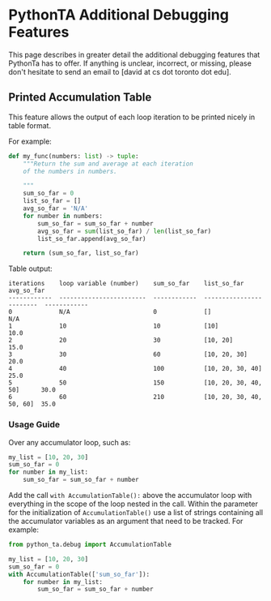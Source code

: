# PythonTA Additional Debugging Features

This page describes in greater detail the additional debugging features that
PythonTa has to offer. If anything is unclear, incorrect, or missing, please don't hesitate to send an
email to \[david at cs dot toronto dot edu\].

## Printed Accumulation Table

This feature allows the output of each loop iteration to be printed
nicely in table format.

For example:

```python
def my_func(numbers: list) -> tuple:
    """Return the sum and average at each iteration
    of the numbers in numbers.

    """
    sum_so_far = 0
    list_so_far = []
    avg_so_far = 'N/A'
    for number in numbers:
        sum_so_far = sum_so_far + number
        avg_so_far = sum(list_so_far) / len(list_so_far)
        list_so_far.append(avg_so_far)

    return (sum_so_far, list_so_far)
```

Table output:

```
iterations    loop variable (number)    sum_so_far    list_so_far               avg_so_far
------------  ------------------------  ------------  ------------------------  ------------
0             N/A                       0             []                        N/A
1             10                        10            [10]                      10.0
2             20                        30            [10, 20]                  15.0
3             30                        60            [10, 20, 30]              20.0
4             40                        100           [10, 20, 30, 40]          25.0
5             50                        150           [10, 20, 30, 40, 50]      30.0
6             60                        210           [10, 20, 30, 40, 50, 60]  35.0
```

### Usage Guide

Over any accumulator loop, such as:

```python
my_list = [10, 20, 30]
sum_so_far = 0
for number in my_list:
    sum_so_far = sum_so_far + number
```

Add the call `with AccumulationTable():` above the accumulator loop
with everything in the scope of the loop nested in the call. Within
the parameter for the initialization of `AccumulationTable()` use a
list of strings containing all the accumulator variables as an argument
that need to be tracked. For example:

```python
from python_ta.debug import AccumulationTable

my_list = [10, 20, 30]
sum_so_far = 0
with AccumulationTable(['sum_so_far']):
    for number in my_list:
        sum_so_far = sum_so_far + number
```
